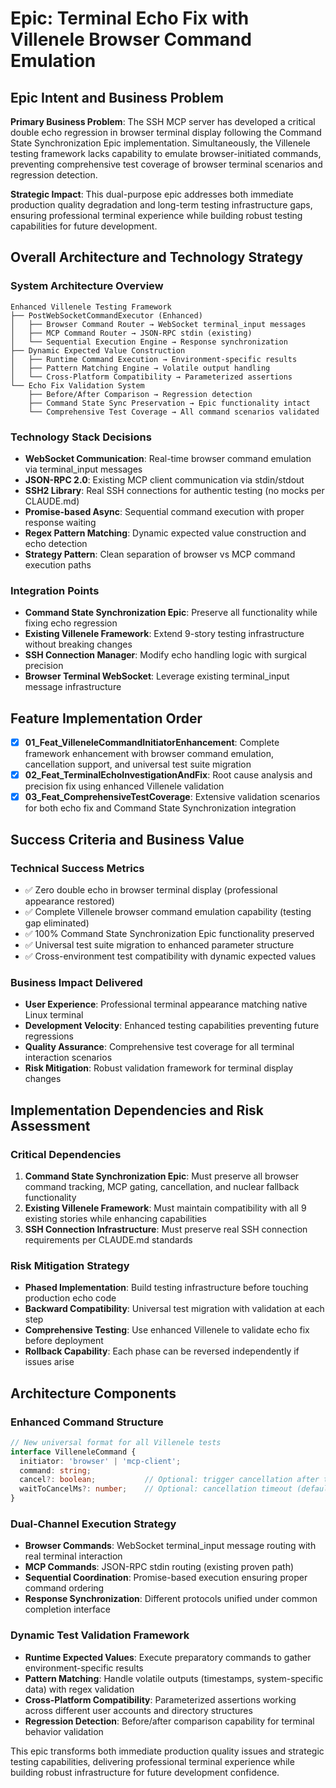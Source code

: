 # Epic: Terminal Echo Fix with Villenele Browser Command Emulation

## Epic Intent and Business Problem

**Primary Business Problem**: The SSH MCP server has developed a critical double echo regression in browser terminal display following the Command State Synchronization Epic implementation. Simultaneously, the Villenele testing framework lacks capability to emulate browser-initiated commands, preventing comprehensive test coverage of browser terminal scenarios and regression detection.

**Strategic Impact**: This dual-purpose epic addresses both immediate production quality degradation and long-term testing infrastructure gaps, ensuring professional terminal experience while building robust testing capabilities for future development.

## Overall Architecture and Technology Strategy

### System Architecture Overview

```
Enhanced Villenele Testing Framework
├── PostWebSocketCommandExecutor (Enhanced)
│   ├── Browser Command Router → WebSocket terminal_input messages
│   ├── MCP Command Router → JSON-RPC stdin (existing)
│   └── Sequential Execution Engine → Response synchronization
├── Dynamic Expected Value Construction
│   ├── Runtime Command Execution → Environment-specific results
│   ├── Pattern Matching Engine → Volatile output handling  
│   └── Cross-Platform Compatibility → Parameterized assertions
└── Echo Fix Validation System
    ├── Before/After Comparison → Regression detection
    ├── Command State Sync Preservation → Epic functionality intact
    └── Comprehensive Test Coverage → All command scenarios validated
```

### Technology Stack Decisions

- **WebSocket Communication**: Real-time browser command emulation via terminal_input messages
- **JSON-RPC 2.0**: Existing MCP client communication via stdin/stdout
- **SSH2 Library**: Real SSH connections for authentic testing (no mocks per CLAUDE.md)
- **Promise-based Async**: Sequential command execution with proper response waiting
- **Regex Pattern Matching**: Dynamic expected value construction and echo detection
- **Strategy Pattern**: Clean separation of browser vs MCP command execution paths

### Integration Points

- **Command State Synchronization Epic**: Preserve all functionality while fixing echo regression
- **Existing Villenele Framework**: Extend 9-story testing infrastructure without breaking changes
- **SSH Connection Manager**: Modify echo handling logic with surgical precision
- **Browser Terminal WebSocket**: Leverage existing terminal_input message infrastructure

## Feature Implementation Order

- [x] **01_Feat_VilleneleCommandInitiatorEnhancement**: Complete framework enhancement with browser command emulation, cancellation support, and universal test suite migration
- [x] **02_Feat_TerminalEchoInvestigationAndFix**: Root cause analysis and precision fix using enhanced Villenele validation
- [x] **03_Feat_ComprehensiveTestCoverage**: Extensive validation scenarios for both echo fix and Command State Synchronization integration

## Success Criteria and Business Value

### Technical Success Metrics
- ✅ Zero double echo in browser terminal display (professional appearance restored)
- ✅ Complete Villenele browser command emulation capability (testing gap eliminated)  
- ✅ 100% Command State Synchronization Epic functionality preserved
- ✅ Universal test suite migration to enhanced parameter structure
- ✅ Cross-environment test compatibility with dynamic expected values

### Business Impact Delivered
- **User Experience**: Professional terminal appearance matching native Linux terminal
- **Development Velocity**: Enhanced testing capabilities preventing future regressions
- **Quality Assurance**: Comprehensive test coverage for all terminal interaction scenarios
- **Risk Mitigation**: Robust validation framework for terminal display changes

## Implementation Dependencies and Risk Assessment

### Critical Dependencies
1. **Command State Synchronization Epic**: Must preserve all browser command tracking, MCP gating, cancellation, and nuclear fallback functionality
2. **Existing Villenele Framework**: Must maintain compatibility with all 9 existing stories while enhancing capabilities
3. **SSH Connection Infrastructure**: Must preserve real SSH connection requirements per CLAUDE.md standards

### Risk Mitigation Strategy
- **Phased Implementation**: Build testing infrastructure before touching production echo code
- **Backward Compatibility**: Universal test migration with validation at each step
- **Comprehensive Testing**: Use enhanced Villenele to validate echo fix before deployment
- **Rollback Capability**: Each phase can be reversed independently if issues arise

## Architecture Components

### Enhanced Command Structure
```typescript
// New universal format for all Villenele tests
interface VilleneleCommand {
  initiator: 'browser' | 'mcp-client';
  command: string;
  cancel?: boolean;           // Optional: trigger cancellation after timeout
  waitToCancelMs?: number;    // Optional: cancellation timeout (default: 10000ms)
}
```

### Dual-Channel Execution Strategy
- **Browser Commands**: WebSocket terminal_input message routing with real terminal interaction
- **MCP Commands**: JSON-RPC stdin routing (existing proven path)
- **Sequential Coordination**: Promise-based execution ensuring proper command ordering
- **Response Synchronization**: Different protocols unified under common completion interface

### Dynamic Test Validation Framework
- **Runtime Expected Values**: Execute preparatory commands to gather environment-specific results
- **Pattern Matching**: Handle volatile outputs (timestamps, system-specific data) with regex validation
- **Cross-Platform Compatibility**: Parameterized assertions working across different user accounts and directory structures
- **Regression Detection**: Before/after comparison capability for terminal behavior validation

This epic transforms both immediate production quality issues and strategic testing capabilities, delivering professional terminal experience while building robust infrastructure for future development confidence.